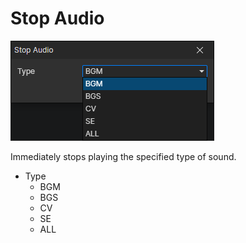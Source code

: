 # Stop Audio

![](img/stopAudio-1.png)

Immediately stops playing the specified type of sound.

- Type
  - BGM
  - BGS
  - CV
  - SE
  - ALL